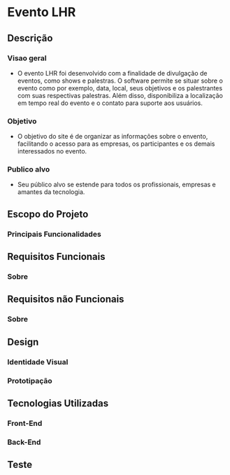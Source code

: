 # Evento LHR

## Descrição

### Visao geral
- O evento LHR foi desenvolvido com a finalidade de divulgação de eventos, como shows e palestras. O software permite se situar sobre o evento como por exemplo, data, local, seus objetivos e os palestrantes com suas respectivas palestras. Além disso, disponibiliza a localização em tempo real do evento e o contato para suporte aos usuários.
### Objetivo
- O objetivo do site é de organizar as informações sobre o envento, facilitando o acesso para as empresas, os participantes e os demais interessados no evento.
### Publico alvo
- Seu público alvo se estende para todos os profissionais, empresas e amantes da tecnologia.  

## Escopo do Projeto
### Principais Funcionalidades

## Requisitos Funcionais
### Sobre

## Requisitos não Funcionais
### Sobre

## Design
### Identidade Visual
### Prototipação

## Tecnologias Utilizadas
### Front-End
### Back-End

## Teste


